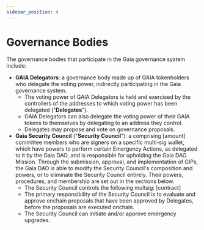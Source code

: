 ```yaml
---
sidebar_position: 4
---
```


# Governance Bodies

The governance bodies that participate in the Gaia governance system include:
* **GAIA Delegators**: a governance body made up of GAIA tokenholders who delegate the voting power, indirectly participating in the Gaia governance system.
   * The voting power of GAIA Delegators is held and exercised by the controllers of the addresses to which voting power has been delegated ("**Delegates**").
   * GAIA Delegators can also delegate the voting power of their GAIA tokens to themselves by delegating to an address they control.
   * Delegates may propose and vote on governance proposals.
* **Gaia Security Council** ("**Security Council**"): a comprising [amount] committee members who are signers on a specific multi-sig wallet, which have powers to perform certain Emergency Actions, as delegated to it by the Gaia DAO, and is responsible for upholding the Gaia DAO Mission. Through the submission, approval, and implementation of GIPs, the Gaia DAO is able to modify the Security Council's composition and powers, or to eliminate the Security Council entirely. Their powers, procedures, and membership are set out in the sections below. 
   * The Security Council controls the following multsig: [contract]
   * The primary responsibility of the Security Council is to evaluate and approve onchain proposals that have been approved by Delegates, before the proposals are executed onchain.
   * The Security Council can initiate and/or approve emergency upgrades.
